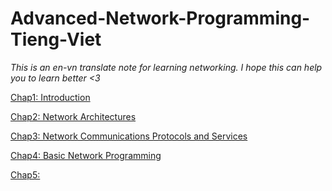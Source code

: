# Advanced-Network-Programming-Tieng-Viet

*This is an en-vn translate note for learning networking. I hope this can help you to learn better <3*

[Chap1: Introduction](chap1.md)

[Chap2: Network Architectures](chap2.md)

[Chap3: Network Communications Protocols and Services](chap3.md)

[Chap4: Basic Network Programming](chap4.md)

[Chap5:](chap5.md)



[^Quangg]: <3

